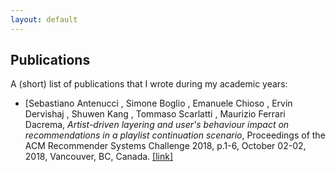 ```yaml
---
layout: default
---
```


## Publications

A (short) list of publications that I wrote during my academic years:

* [Sebastiano Antenucci , Simone Boglio , Emanuele Chioso , Ervin Dervishaj , Shuwen Kang , Tommaso Scarlatti , Maurizio Ferrari Dacrema, *Artist-driven layering and user's behaviour impact on recommendations in a playlist continuation scenario*, Proceedings of the ACM Recommender Systems Challenge 2018, p.1-6, October 02-02, 2018, Vancouver, BC, Canada. [[link]]()